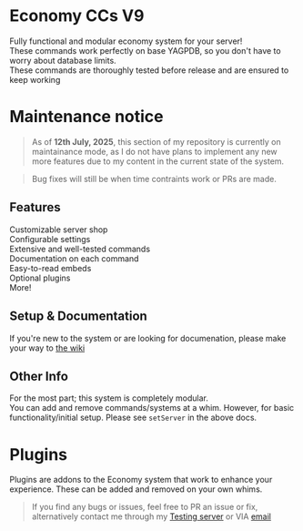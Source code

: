 # Economy CCs V9
Fully functional and modular economy system for your server!<br />
These commands work perfectly on base YAGPDB, so you don't have to worry about database limits.<br />
These commands are thoroughly tested before release and are ensured to keep working

# Maintenance notice
> As of **12th July, 2025**, this section of my repository is currently on maintainance mode, as I do not have plans to implement any new more features due to my content in the current state of the system.

> Bug fixes will still be when time contraints work or PRs are made.

## Features
Customizable server shop<br />
Configurable settings<br />
Extensive and well-tested commands<br />
Documentation on each command<br />
Easy-to-read embeds<br />
Optional plugins<br />
More!

## Setup & Documentation
If you're new to the system or are looking for documenation, please make your way to [the wiki](https://github.com/RhykerWells/YAGPDB-ccs/wiki)

## Other Info
For the most part; this system is completely modular.<br />
You can add and remove commands/systems at a whim. However, for basic functionality/initial setup. Please see `setServer` in the above docs.

# Plugins
Plugins are addons to the Economy system that work to enhance your experience. These can be added and removed on your own whims.

<blockquote>If you find any bugs or issues, feel free to PR an issue or fix, alternatively contact me through my <a href="https://discord.gg/bbvzRgQvB7">Testing server</a> or VIA <a href="mailto:a.rhykerw@gmail.com">email</a></blockquote>